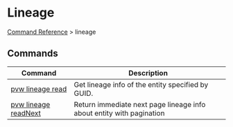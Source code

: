 # Lineage
[Command Reference](../../../README.md#command-reference) > lineage

## Commands
| Command | Description |
| --- | --- |
| [pvw lineage read](./read.md) | Get lineage info of the entity specified by GUID. |
| [pvw lineage readNext](./readNext.md) | Return immediate next page lineage info about entity with pagination |
